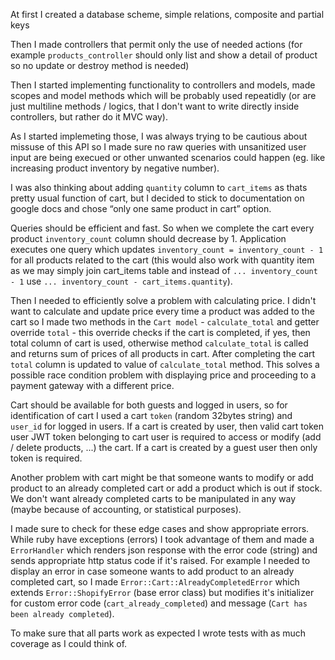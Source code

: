 At first I created a database scheme, simple relations, composite and partial keys

Then I made controllers that permit only the use of needed actions (for example `products_controller` should only list and
show a detail of product so no update or destroy method is needed)

Then I started implementing functionality to controllers and models, made scopes and model methods which will be probably
used repeatidly (or are just multiline methods / logics, that I don't want to write directly inside controllers, but rather do it MVC way).

As I started implemeting those, I was always trying to be cautious about missuse of this API so I made sure no raw queries
with unsanitized user input are being execued or other unwanted scenarios could happen (eg. like increasing product inventory by negative number).

I was also thinking about adding `quantity` column to `cart_items` as thats pretty usual function of cart, but I decided to stick to documentation on google docs and
chose “only one same product in cart” option.

Queries should be efficient and fast. So when we complete the cart every product `inventory_count` column should decrease by 1.
Application executes one query which updates `inventory_count = inventory_count - 1` for all products related to the
cart (this would also work with quantity item as we may simply join cart_items table and instead of `... inventory_count - 1` use `... inventory_count - cart_items.quantity`).

Then I needed to efficiently solve a problem with calculating price. 
I didn't want to calculate and update price every time a product was added to the cart so I made two methods in the `Cart model` - `calculate_total` and getter override `total` - this override checks if the cart is completed, if yes, then total column of cart is used, otherwise method `calculate_total` is called and returns sum of prices of all products in cart. 
After completing the cart `total` column is updated to value of `calculate_total` method. This solves a possible race condition problem with displaying price and proceeding to a payment gateway with a different price.

Cart should be available for both guests and logged in users, so for identification of cart I used a cart `token` (random 32bytes string) and `user_id` for logged in users. 
If a cart is created by user, then valid cart token user JWT token belonging to cart user is required to access or modify (add / delete products, ...) the cart. 
If a cart is created by a guest user then only token is required.

Another problem with cart might be that someone wants to modify or add product to an already completed cart or add a product which is out if stock. 
We don't want already completed carts to be manipulated in any way (maybe because of accounting, or statistical purposes).

I made sure to check for these edge cases and show appropriate errors.
While ruby have exceptions (errors) I took advantage of them and made a `ErrorHandler` which renders json response with the error code (string) and sends appropriate http status code if it's raised. For example I needed to display an error in case someone wants to add product to an already completed cart, so I made `Error::Cart::AlreadyCompletedError` which extends `Error::ShopifyError` (base error class) but modifies it's initializer for custom error code (`cart_already_completed`) and message (`Cart has been already completed`).

To make sure that all parts work as expected I wrote tests with as much coverage as I could think of.